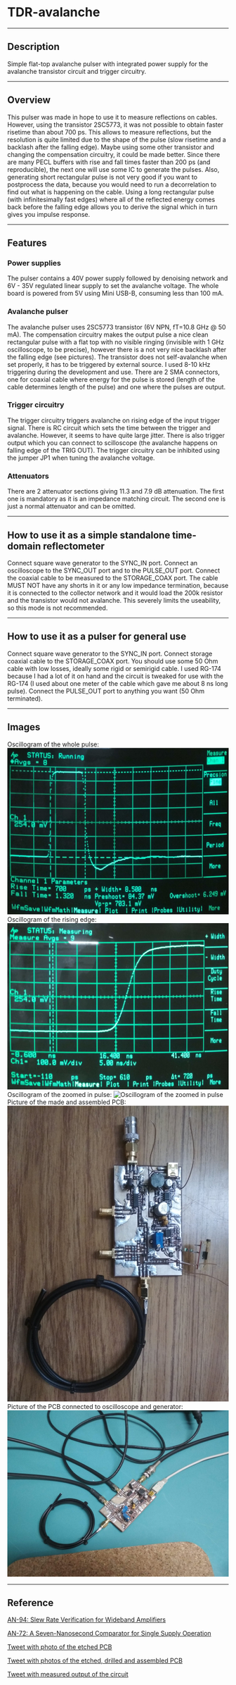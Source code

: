 # TDR-avalanche
----
## Description
Simple flat-top avalanche pulser with integrated power supply for the avalanche transistor circuit and trigger circuitry. 

----
## Overview
This pulser was made in hope to use it to measure reflections on cables. However, using the transistor 2SC5773, it was not possible to obtain faster risetime than about 700 ps. This allows to measure reflections, but the resolution is quite limited due to the shape of the pulse (slow risetime and a backlash after the falling edge). Maybe using some other transistor and changing the compensation circuitry, it could be made better. Since there are many PECL buffers with rise and fall times faster than 200 ps (and reproducible), the next one will use some IC to generate the pulses. Also, generating short rectangular pulse is not very good if you want to postprocess the data, because you would need to run a decorrelation to find out what is happening on the cable. Using a long rectangular pulse (with infinitesimally fast edges) where all of the reflected energy comes back before the falling edge allows you to derive the signal which in turn gives you impulse response.

----
## Features
### Power supplies
The pulser contains a 40V power supply followed by denoising network and 6V - 35V regulated linear supply to set the avalanche voltage. The whole board is powered from 5V using Mini USB-B, consuming less than 100 mA.

### Avalanche pulser
The avalanche pulser uses 2SC5773 transistor (6V NPN, fT=10.8 GHz @ 50 mA). The compensation circuitry makes the output pulse a nice clean rectangular pulse with a flat top with no visible ringing (invisible with 1 GHz oscilloscope, to be precise), however there is a not very nice backlash after the falling edge (see pictures). The transistor does not self-avalanche when set properly, it has to be triggered by external source. I used 8-10 kHz triggering during the development and use. There are 2 SMA connectors, one for coaxial cable where energy for the pulse is stored (length of the cable determines length of the pulse) and one where the pulses are output.

### Trigger circuitry
The trigger circuitry triggers avalanche on rising edge of the input trigger signal. There is RC circuit which sets the time between the trigger and avalanche. However, it seems to have quite large jitter. There is also trigger output which you can connect to scilloscope (the avalanche happens on falling edge of the TRIG OUT). The trigger circuitry can be inhibited using the jumper JP1 when tuning the avalanche voltage.

### Attenuators
There are 2 attenuator sections giving 11.3 and 7.9 dB attenuation. The first one is mandatory as it is an impedance matching circuit. The second one is just a normal attenuator and can be omitted.

----
## How to use it as a simple standalone time-domain reflectometer
Connect square wave generator to the SYNC\_IN port. Connect an oscilloscope to the SYNC\_OUT port and to the PULSE\_OUT port.
Connect the coaxial cable to be measured to the STORAGE_COAX port. The cable MUST NOT have any shorts in it or any low impedance termination, because it is connected to the collector network and it would load the 200k resistor and the transistor would not avalanche. This severely limits the useability, so this mode is not recommended.

----
## How to use it as a pulser for general use
Connect square wave generator to the SYNC\_IN port.
Connect storage coaxial cable to the STORAGE_COAX port. You should use some 50 Ohm cable with low losses, ideally some rigid or semirigid cable. I used RG-174 because I had a lot of it on hand and the circuit is tweaked for use with the RG-174 (I used about one meter of the cable which gave me about 8 ns long pulse). Connect the PULSE\_OUT port to anything you want (50 Ohm terminated).

----
## Images
Oscillogram of the whole pulse:
![Oscillogram of the whole pulse](/images/whole_pulse.jpg)
Oscillogram of the rising edge:
![Oscillogram of the rising edge](/images/zoomed_in_rising_edge.jpg)
Oscillogram of the zoomed in pulse:
![Oscillogram of the zoomed in pulse](/images/zoomed_in_pulse)
Picture of the made and assembled PCB:
![Picture of the made and assembled PCB](/images/made.jpg)
Picture of the PCB connected to oscilloscope and generator:
![Picture of the made and assembled PCB](/images/connected.jpg)

----
## Reference
[AN-94: Slew Rate Verification for Wideband Amplifiers](https://www.analog.com/media/en/technical-documentation/application-notes/an94f.pdf)

[AN-72: A Seven-Nanosecond Comparator for Single Supply Operation](https://www.analog.com/media/en/technical-documentation/application-notes/an72f.pdf)

[Tweet with photo of the etched PCB](https://twitter.com/polasek_petr/status/1063875099940532225)

[Tweet with photos of the etched, drilled and assembled PCB](https://twitter.com/polasek_petr/status/1064328075725426688)

[Tweet with measured output of the circuit](https://twitter.com/polasek_petr/status/1064698462539866112)